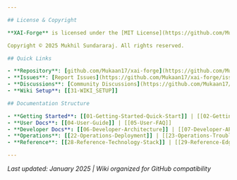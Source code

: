 ```yaml
---

## License & Copyright

**XAI-Forge** is licensed under the [MIT License](https://github.com/Mukaan17/xai-forge/blob/main/LICENSE).

Copyright © 2025 Mukhil Sundararaj. All rights reserved.

## Quick Links

- **Repository**: [github.com/Mukaan17/xai-forge](https://github.com/Mukaan17/xai-forge)
- **Issues**: [Report Issues](https://github.com/Mukaan17/xai-forge/issues)
- **Discussions**: [Community Discussions](https://github.com/Mukaan17/xai-forge/discussions)
- **Wiki Setup**: [[31-WIKI_SETUP]]

## Documentation Structure

- **Getting Started**: [[01-Getting-Started-Quick-Start]] | [[02-Getting-Started-Installation]] | [[03-Getting-Started-Configuration]]
- **User Docs**: [[04-User-Guide]] | [[05-User-FAQ]]
- **Developer Docs**: [[06-Developer-Architecture]] | [[07-Developer-API-Reference]]
- **Operations**: [[22-Operations-Deployment]] | [[23-Operations-Troubleshooting]] | [[24-Operations-Monitoring]]
- **Reference**: [[28-Reference-Technology-Stack]] | [[29-Reference-Edge-Cases]] | [[30-Reference-Glossary]]

---
```


*Last updated: January 2025 | Wiki organized for GitHub compatibility*